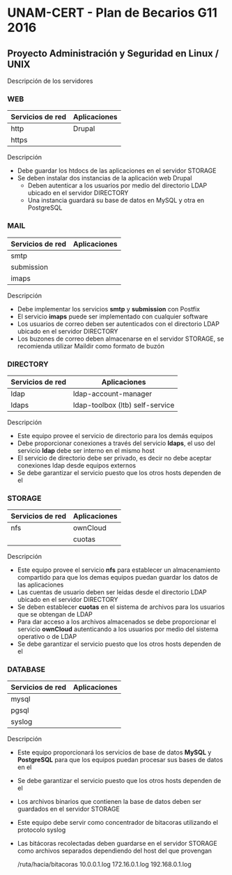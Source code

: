 # UNAM-CERT - Plan de Becarios G11 2016
## Proyecto Administración y Seguridad en Linux / UNIX

Descripción de los servidores

### WEB

 Servicios de red | Aplicaciones
------------------|-------------
 http             | Drupal
 https            |

Descripción

* Debe guardar los htdocs de las aplicaciones en el servidor STORAGE
* Se deben instalar dos instancias de la aplicación web Drupal
  * Deben autenticar a los usuarios por medio del directorio LDAP ubicado en el servidor DIRECTORY
  * Una instancia guardará su base de datos en MySQL y otra en PostgreSQL


### MAIL

 Servicios de red | Aplicaciones
------------------|-------------
 smtp             | 
 submission       |
 imaps            |

Descripción

* Debe implementar los servicios **smtp** y **submission** con Postfix
* El servicio **imaps** puede ser implementado con cualquier software
* Los usuarios de correo deben ser autenticados con el directorio LDAP ubicado en el servidor DIRECTORY
* Los buzones de correo deben almacenarse en el servidor STORAGE, se recomienda utilizar Maildir como formato de buzón

### DIRECTORY

 Servicios de red | Aplicaciones
------------------|-------------
 ldap             | ldap-account-manager
 ldaps            | ldap-toolbox (ltb) self-service


Descripción

* Este equipo provee el servicio de directorio para los demás equipos
* Debe proporcionar conexiones a través del servicio **ldaps**, el uso del servicio **ldap** debe ser interno en el mismo host
* El servicio de directorio debe ser privado, es decir no debe aceptar conexiones ldap desde equipos externos
* Se debe garantizar el servicio puesto que los otros hosts dependen de el

### STORAGE

 Servicios de red | Aplicaciones
------------------|-------------
 nfs              | ownCloud
                  | cuotas

Descripción

* Este equipo provee el servicio **nfs** para establecer un almacenamiento compartido para que los demas equipos puedan guardar los datos de las aplicaciones
* Las cuentas de usuario deben ser leidas desde el directorio LDAP ubicado en el servidor DIRECTORY
* Se deben establecer **cuotas** en el sistema de archivos para los usuarios que se obtengan de LDAP
* Para dar acceso a los archivos almacenados se debe proporcionar el servicio **ownCloud** autenticando a los usuarios por medio del sistema operativo o de LDAP
* Se debe garantizar el servicio puesto que los otros hosts dependen de el

### DATABASE

Servicios de red | Aplicaciones
------------------|-------------
 mysql            | 
 pgsql            | 
 syslog           |

Descripción

* Este equipo proporcionará los servicios de base de datos **MySQL** y **PostgreSQL** para que los equipos puedan procesar sus bases de datos en el
* Se debe garantizar el servicio puesto que los otros hosts dependen de el
* Los archivos binarios que contienen la base de datos deben ser guardados en el servidor STORAGE
* Este equipo debe servir como concentrador de bitacoras utilizando el protocolo syslog
* Las bitácoras recolectadas deben guardarse en el servidor STORAGE como archivos separados dependiendo del host del que provengan

	/ruta/hacia/bitacoras
	  10.0.0.1.log
	  172.16.0.1.log
	  192.168.0.1.log
